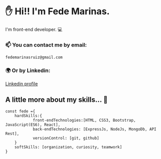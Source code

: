 # ✋ Hi!! I'm Fede Marinas. 

I'm front-end developer. 💻

### 📫 You can contact me by email:

```
fedemarinasruiz@gmail.com
```

### 🌍 Or by Linkedin:

[Linkedin profile](https://www.linkedin.com/in/federico-marinas/)


## A little more about my skills... 🚀



```
const fede ={
    hardSkills:{
            front-endTechnologies:[HTML, CSS3, Bootstrap, JavaScript(ES6), React],
            back-endTechnologies: [ExpressJs, NodeJs, MongoDb, API Rest],
            versionControl: [git, github]
    }
    softSkills: [organization, curiosity, teamwork]
}
```

